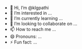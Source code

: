 - 👋 Hi, I’m @klgpathi
- 👀 I’m interested in ...
- 🌱 I’m currently learning ...
- 💞️ I’m looking to collaborate on ...
- 📫 How to reach me ...
- 😄 Pronouns: ...
- ⚡ Fun fact: ...

<!---
klgpathi/klgpathi is a ✨ special ✨ repository because its `README.md` (this file) appears on your GitHub profile.
You can click the Preview link to take a look at your changes.
--->
